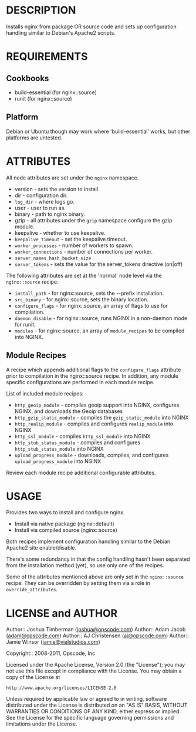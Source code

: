 DESCRIPTION
====

Installs nginx from package OR source code and sets up configuration handling similar to Debian's Apache2 scripts.

REQUIREMENTS
====

Cookbooks
----

* build-essential (for nginx::source)
* runit (for nginx::source)

Platform
----

Debian or Ubuntu though may work where 'build-essential' works, but other platforms are untested.

ATTRIBUTES
====

All node attributes are set under the `nginx` namespace.

* version - sets the version to install.
* dir - configuration dir.
* `log_dir` - where logs go.
* user - user to run as.
* binary - path to nginx binary.
* gzip - all attributes under the `gzip` namespace configure the gzip module.
* keepalive - whether to use keepalive.
* `keepalive_timeout` - set the keepalive timeout.
* `worker_processes` - number of workers to spawn.
* `worker_connections` - number of connections per worker.
* `server_names_hash_bucket_size`
* `server_tokens` - sets the value for the server_tokens directive (on|off)

The following attributes are set at the 'normal' node level via the `nginx::source` recipe.

* `install_path` - for nginx::source, sets the --prefix installation.
* `src_binary` - for nginx::source, sets the binary location.
* `configure_flags` - for nginx::source, an array of flags to use for compilation.
* `daemon_disable` - for nginx::source, runs NGINX in a non-daemon mode for runit.
* `modules` - for nginx::source, an array of `module_recipes` to be compiled into NGINX.

Module Recipes
---

A recipe which appends additional flags to the `configure_flags` attribute prior to compilation in the nginx::source recipe. In addition, any module specific configurations are performed in each module recipe.

List of included module recipes:
* `http_geoip_module` - compiles geoip support into NGINX, configures NGINX, and downloads the Geoip databases
* `http_gzip_static_module` - compiles the `gzip_static_module` into NGINX
* `http_realip_module` - compiles and configures `realip_module` into NGINX
* `http_ssl_module` - compiles `http_ssl_module` into NGINX
* `http_stub_status_module` - compiles and configures `http_stub_status_module` into NGINX
* `upload_progress_module` - downloads, compiles, and configures `upload_progress_module` into NGINX

Review each module recipe additional configurable attributes.

USAGE
====

Provides two ways to install and configure nginx.

* Install via native package (nginx::default)
* Install via compiled source (nginx::source)

Both recipes implement configuration handling similar to the Debian Apache2 site enable/disable.

There's some redundancy in that the config handling hasn't been separated from the installation method (yet), so use only one of the recipes.

Some of the attributes mentioned above are only set in the `nginx::source` recipe. They can be overridden by setting them via a role in `override_attributes`.

LICENSE and AUTHOR
====

Author:: Joshua Timberman (<joshua@opscode.com>)
Author:: Adam Jacob (<adam@opscode.com>)
Author:: AJ Christensen (<aj@opscode.com>)
Author:: Jamie Winsor (<jamie@vialstudios.com>)

Copyright:: 2008-2011, Opscode, Inc

Licensed under the Apache License, Version 2.0 (the "License");
you may not use this file except in compliance with the License.
You may obtain a copy of the License at

    http://www.apache.org/licenses/LICENSE-2.0

Unless required by applicable law or agreed to in writing, software
distributed under the License is distributed on an "AS IS" BASIS,
WITHOUT WARRANTIES OR CONDITIONS OF ANY KIND, either express or implied.
See the License for the specific language governing permissions and
limitations under the License.
